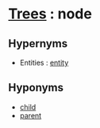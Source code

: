 # [Trees][1] : node

## Hypernyms

  - Entities : [entity](../../The_Basics/Entities/entity.md)

## Hyponyms

  - [child](child.md)
  - [parent](parent.md)

[1]: README.md
